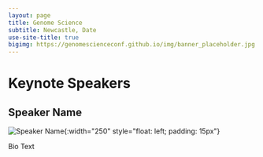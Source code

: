 ```yaml
---
layout: page
title: Genome Science
subtitle: Newcastle, Date
use-site-title: true
bigimg: https://genomescienceconf.github.io/img/banner_placeholder.jpg
---
```


# Keynote Speakers

## Speaker Name

![Speaker Name](/assets/img/speaker_image.jpg){:width="250" style="float: left; padding: 15px"}

Bio Text


